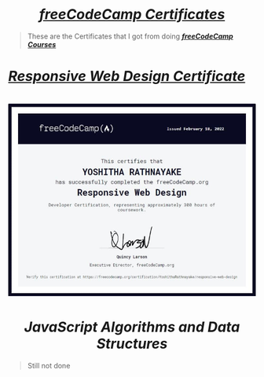 # <div align="center"><a href="https://www.freecodecamp.org/YoshithaRathnayake"><b><i>freeCodeCamp Certificates</i></b></a></div>

> These are the Certificates that I got from doing <a href="https://www.freecodecamp.org/YoshithaRathnayake"><b><i>freeCodeCamp Courses</i></b></a> 

# 
# <a href="https://www.freecodecamp.org/certification/yoshitharathnayake/responsive-web-design"><b><i>Responsive Web Design Certificate</i></b></a>
#
# <div align="center"><img src="freeCodeCamp Certificate.jpeg"></div>

#
#
# <div align="center"><b><i>JavaScript Algorithms and Data Structures</i></b></a></div>

> Still not done


